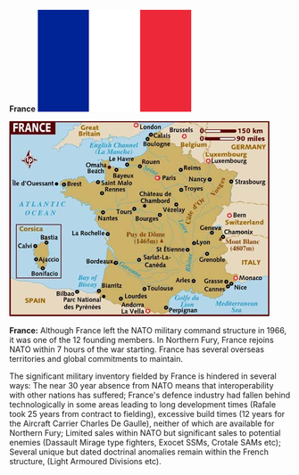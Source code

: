 **France** ![](/assets/images/nato/fr/image1.png)

![](/assets/images/nato/fr/image2.jpg)

**France:** Although France left the NATO military command structure in
1966, it was one of the 12 founding members. In Northern Fury, France
rejoins NATO within 7 hours of the war starting. France has several
overseas territories and global commitments to maintain.

The significant military inventory fielded by France is hindered in
several ways: The near 30 year absence from NATO means that
interoperability with other nations has suffered; France's defence
industry had fallen behind technologically in some areas leading to long
development times (Rafale took 25 years from contract to fielding),
excessive build times (12 years for the Aircraft Carrier Charles De
Gaulle), neither of which are available for Northern Fury; Limited sales
within NATO but significant sales to potential enemies (Dassault Mirage
type fighters, Exocet SSMs, Crotale SAMs etc); Several unique but dated
doctrinal anomalies remain within the French structure, (Light Armoured
Divisions etc).
